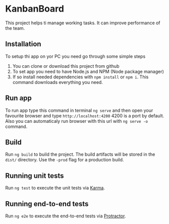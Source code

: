 # KanbanBoard

This project helps ti manage working tasks. It can improve performance of the team.

## Installation

To setup thi app on yor PC you need go through some simple steps

1) You can clone or download this project from github
2) To set app you need to have Node.js and NPM (Node package manager)
2) If so install needed dependencies with `npm install` or `npm i`. This command downloads everything you need.

## Run app

To run app type this command in terminal `ng serve` and then open your favourite browser and type `http://localhost:4200`
4200 is a port by default.
Also you can automaticaly run browser with this url with `ng serve -o` command.

## Build

Run `ng build` to build the project. The build artifacts will be stored in the `dist/` directory.
Use the `-prod` flag for a production build.

## Running unit tests

Run `ng test` to execute the unit tests via [Karma](https://karma-runner.github.io).

## Running end-to-end tests

Run `ng e2e` to execute the end-to-end tests via [Protractor](http://www.protractortest.org/).
